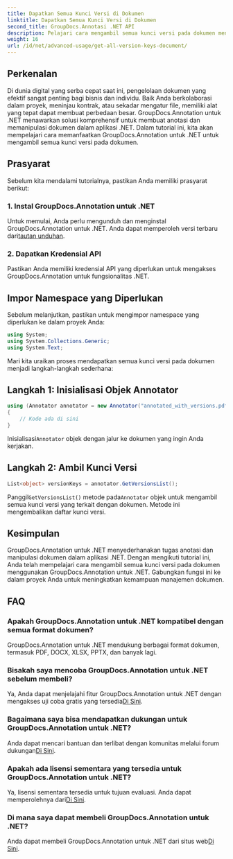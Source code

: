 ```yaml
---
title: Dapatkan Semua Kunci Versi di Dokumen
linktitle: Dapatkan Semua Kunci Versi di Dokumen
second_title: GroupDocs.Annotasi .NET API
description: Pelajari cara mengambil semua kunci versi pada dokumen menggunakan GroupDocs.Annotation untuk .NET. Tingkatkan kemampuan manajemen dokumen Anda dengan komprehensif ini.
weight: 16
url: /id/net/advanced-usage/get-all-version-keys-document/
---
```

## Perkenalan
Di dunia digital yang serba cepat saat ini, pengelolaan dokumen yang efektif sangat penting bagi bisnis dan individu. Baik Anda berkolaborasi dalam proyek, meninjau kontrak, atau sekadar mengatur file, memiliki alat yang tepat dapat membuat perbedaan besar. GroupDocs.Annotation untuk .NET menawarkan solusi komprehensif untuk membuat anotasi dan memanipulasi dokumen dalam aplikasi .NET. Dalam tutorial ini, kita akan mempelajari cara memanfaatkan GroupDocs.Annotation untuk .NET untuk mengambil semua kunci versi pada dokumen.
## Prasyarat
Sebelum kita mendalami tutorialnya, pastikan Anda memiliki prasyarat berikut:
### 1. Instal GroupDocs.Annotation untuk .NET
 Untuk memulai, Anda perlu mengunduh dan menginstal GroupDocs.Annotation untuk .NET. Anda dapat memperoleh versi terbaru dari[tautan unduhan](https://releases.groupdocs.com/annotation/net/).
### 2. Dapatkan Kredensial API
Pastikan Anda memiliki kredensial API yang diperlukan untuk mengakses GroupDocs.Annotation untuk fungsionalitas .NET.

## Impor Namespace yang Diperlukan
Sebelum melanjutkan, pastikan untuk mengimpor namespace yang diperlukan ke dalam proyek Anda:
```csharp
using System;
using System.Collections.Generic;
using System.Text;
```

Mari kita uraikan proses mendapatkan semua kunci versi pada dokumen menjadi langkah-langkah sederhana:
## Langkah 1: Inisialisasi Objek Annotator
```csharp
using (Annotator annotator = new Annotator("annotated_with_versions.pdf"))
{
    // Kode ada di sini
}
```
 Inisialisasi`Annotator` objek dengan jalur ke dokumen yang ingin Anda kerjakan.
## Langkah 2: Ambil Kunci Versi
```csharp
List<object> versionKeys = annotator.GetVersionsList();
```
 Panggil`GetVersionsList()` metode pada`Annotator` objek untuk mengambil semua kunci versi yang terkait dengan dokumen. Metode ini mengembalikan daftar kunci versi.

## Kesimpulan
GroupDocs.Annotation untuk .NET menyederhanakan tugas anotasi dan manipulasi dokumen dalam aplikasi .NET. Dengan mengikuti tutorial ini, Anda telah mempelajari cara mengambil semua kunci versi pada dokumen menggunakan GroupDocs.Annotation untuk .NET. Gabungkan fungsi ini ke dalam proyek Anda untuk meningkatkan kemampuan manajemen dokumen.
## FAQ
### Apakah GroupDocs.Annotation untuk .NET kompatibel dengan semua format dokumen?
GroupDocs.Annotation untuk .NET mendukung berbagai format dokumen, termasuk PDF, DOCX, XLSX, PPTX, dan banyak lagi.
### Bisakah saya mencoba GroupDocs.Annotation untuk .NET sebelum membeli?
 Ya, Anda dapat menjelajahi fitur GroupDocs.Annotation untuk .NET dengan mengakses uji coba gratis yang tersedia[Di Sini](https://releases.groupdocs.com/).
### Bagaimana saya bisa mendapatkan dukungan untuk GroupDocs.Annotation untuk .NET?
 Anda dapat mencari bantuan dan terlibat dengan komunitas melalui forum dukungan[Di Sini](https://forum.groupdocs.com/c/annotation/10).
### Apakah ada lisensi sementara yang tersedia untuk GroupDocs.Annotation untuk .NET?
 Ya, lisensi sementara tersedia untuk tujuan evaluasi. Anda dapat memperolehnya dari[Di Sini](https://purchase.groupdocs.com/temporary-license/).
### Di mana saya dapat membeli GroupDocs.Annotation untuk .NET?
 Anda dapat membeli GroupDocs.Annotation untuk .NET dari situs web[Di Sini](https://purchase.groupdocs.com/buy).